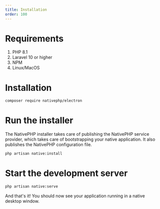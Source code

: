 ```yaml
---
title: Installation
order: 100
---
```


# Requirements

1. PHP 8.1
2. Laravel 10 or higher
3. NPM
4. Linux/MacOS

# Installation

```bash
composer require nativephp/electron
```

# Run the installer

The NativePHP installer takes care of publishing the NativePHP service provider, which takes care of bootstrapping your
native application. It also publishes the NativePHP configuration file.

```bash
php artisan native:install
```

# Start the development server

```bash
php artisan native:serve
```

And that's it! You should now see your application running in a native desktop window.
